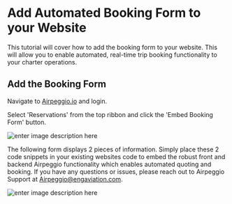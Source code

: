 # Add Automated Booking Form to your Website

This tutorial will cover how to add the booking form to your website. This will allow you to enable automated, real-time trip booking functionality to your charter operations.

## Add the Booking Form

Navigate to [Airpeggio.io](https://airpegg.io/) and login. 

Select 'Reservations' from the top ribbon and click the 'Embed Booking Form' button.

![enter image description here](https://eng-prod.nyc3.cdn.digitaloceanspaces.com/knowledge-base/booking-form/booking-form.png)

The following form displays 2 pieces of information. Simply place these 2 code snippets in your existing websites code to embed the robust front and backend Airpeggio functionality which enables automated quoting and booking. If you have any questions or issues, please reach out to Airpeggio Support at Airpeggio@engaviation.com.

![enter image description here](https://engaviation.sharepoint.com/:i:/r/sites/Documentation/Shared%20Documents/Technology/Airpeggio/KB/booking-form/booking-form-1.png?csf=1&web=1&e=OFKyBv)
<!--stackedit_data:
eyJoaXN0b3J5IjpbMTY0MjMyMjM0NF19
-->